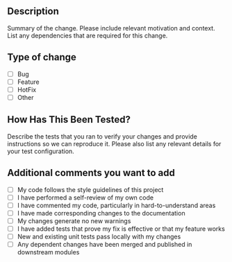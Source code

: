 ## Description
Summary of the change. Please include relevant motivation and context. List any dependencies that are required for this change.

## Type of change
- [ ] Bug
- [ ] Feature
- [ ] HotFix
- [ ] Other

## How Has This Been Tested?
Describe the tests that you ran to verify your changes and provide instructions so we can reproduce it. Please also list any relevant details for your test configuration.

## Additional comments you want to add
- [ ] My code follows the style guidelines of this project
- [ ] I have performed a self-review of my own code
- [ ] I have commented my code, particularly in hard-to-understand areas
- [ ] I have made corresponding changes to the documentation
- [ ] My changes generate no new warnings
- [ ] I have added tests that prove my fix is effective or that my feature works
- [ ] New and existing unit tests pass locally with my changes
- [ ] Any dependent changes have been merged and published in downstream modules